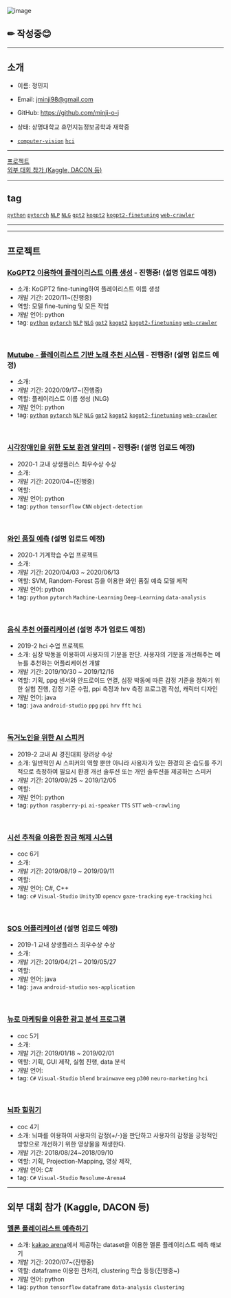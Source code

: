 ![image](https://img.shields.io/badge/Latest%20Update-201125-9cf?style=flat-square) 
## ✏ 작성중😊
---
## 소개
- 이름: 정민지  

- Email: jminji98@gmail.com

- GitHub: https://github.com/minji-o-j  

- 상태: 상명대학교 휴먼지능정보공학과 재학중

- [`computer-vision`](https://github.com/search?q=user%3Aminji-o-j+computer-vision) 
[`hci`](https://github.com/search?q=user%3Aminji-o-j+hci)
---

[프로젝트](#프로젝트)  
[외부 대회 참가 (Kaggle, DACON 등)](#외부-대회-참가-kaggle-dacon-등)

---
## tag
[`python`](https://github.com/search?q=user%3Aminji-o-j+python)
[`pytorch`](https://github.com/search?q=user%3Aminji-o-j+pytorch)
[`NLP`](https://github.com/search?q=user%3Aminji-o-j+NLP)
[`NLG`](https://github.com/search?q=user%3Aminji-o-j+NLG)
[`gpt2`](https://github.com/search?q=user%3Aminji-o-j+gpt2)
[`kogpt2`](https://github.com/search?q=user%3Aminji-o-j+kogpt2)
[`kogpt2-finetuning`](https://github.com/search?q=user%3Aminji-o-j+kogpt2-finetuning)
[`web-crawler`](https://github.com/search?q=user%3Aminji-o-j+web-crawler)

---
<!--## 기술
### 활용 가능
### 간단한 기능 구현 가능
### 사용 경험 있음-->

---
## 프로젝트
<!--
- 수업, coc등 작성
- 수상 내역
- 소개: 
- 개발 기간: 
- 역할:
- 개발 언어:
- tag:
-->
### [KoGPT2 이용하여 플레이리스트 이름 생성](https://github.com/minji-o-j/KoGPT2-finetuning) - 진행중! (설명 업로드 예정) 
- 소개: KoGPT2 fine-tuning하여 플레이리스트 이름 생성
- 개발 기간: 2020/11~(진행중)
- 역할: 모델 fine-tuning 및 모든 작업 
- 개발 언어: python
- tag: 
[`python`](https://github.com/search?q=user%3Aminji-o-j+python) 
[`pytorch`](https://github.com/search?q=user%3Aminji-o-j+pytorch) 
[`NLP`](https://github.com/search?q=user%3Aminji-o-j+NLP) 
[`NLG`](https://github.com/search?q=user%3Aminji-o-j+NLG) 
[`gpt2`](https://github.com/search?q=user%3Aminji-o-j+gpt2) 
[`kogpt2`](https://github.com/search?q=user%3Aminji-o-j+kogpt2) 
[`kogpt2-finetuning`](https://github.com/search?q=user%3Aminji-o-j+kogpt2-finetuning) 
[`web-crawler`](https://github.com/search?q=user%3Aminji-o-j+web-crawler)

<br>

### [Mutube - 플레이리스트 기반 노래 추천 시스템](https://github.com/minji-o-j/MuTube) - 진행중! (설명 업로드 예정) 
- 소개: 
- 개발 기간: 2020/09/17~(진행중)
- 역할: 플레이리스트 이름 생성 (NLG)
- 개발 언어: python
- tag: [`python`](https://github.com/search?q=user%3Aminji-o-j+python) [`pytorch`](https://github.com/search?q=user%3Aminji-o-j+pytorch) [`NLP`](https://github.com/search?q=user%3Aminji-o-j+NLP) [`NLG`](https://github.com/search?q=user%3Aminji-o-j+NLG) [`gpt2`](https://github.com/search?q=user%3Aminji-o-j+gpt2) [`kogpt2`](https://github.com/search?q=user%3Aminji-o-j+kogpt2) [`kogpt2-finetuning`](https://github.com/search?q=user%3Aminji-o-j+kogpt2-finetuning) [`web-crawler`](https://github.com/search?q=user%3Aminji-o-j+web-crawler)

<br>


### [시각장애인을 위한 도보 환경 알리미](https://github.com/minji-o-j/system-for-visually-impaired) - 진행중! (설명 업로드 예정)  
- 2020-1 교내 상생플러스 최우수상 수상
- 소개: 
- 개발 기간: 2020/04~(진행중)
- 역할: 
- 개발 언어: python
- tag: `python` `tensorflow` `CNN` `object-detection` 
<br>

### [와인 품질 예측](https://github.com/minji-o-j/Wine-Quality) (설명 업로드 예정)  
- 2020-1 기계학습 수업 프로젝트  
- 소개:
- 개발 기간: 2020/04/03 ~ 2020/06/13  
- 역할: SVM, Random-Forest 등을 이용한 와인 품질 예측 모델 제작  
- 개발 언어: python  
- tag: `python` `pytorch` `Machine-Learning` `Deep-Learning` `data-analysis`
<br>

### [음식 추천 어플리케이션](https://github.com/minji-o-j/Food-Recommendation-Application) (설명 추가 업로드 예정)  
- 2019-2 hci 수업 프로젝트
- 소개: 심장 박동을 이용하여 사용자의 기분을 판단. 사용자의 기분을 개선해주는 메뉴를 추천하는 어플리케이션 개발 
- 개발 기간: 2019/10/30 ~ 2019/12/16 
- 역할: 기획, ppg 센서와 안드로이드 연결, 심장 박동에 따른 감정 기준을 정하기 위한 실험 진행, 감정 기준 수립, ppi 측정과 hrv 측정 프로그램 작성, 캐릭터 디자인  
- 개발 언어: java
- tag: `java` `android-studio` `ppg` `ppi` `hrv` `fft` `hci`
<br>

### [독거노인을 위한 AI 스피커](https://github.com/minji-o-j/AI-Speaker-for-Senior-Citizen)  
- 2019-2 교내 AI 경진대회 장려상 수상  
- 소개: 일반적인 AI 스피커의 역할 뿐만 아니라 사용자가 있는 환경의 온·습도를 주기적으로 측정하여 필요시 환경 개선 솔루션 또는 개인 솔루션을 제공하는 스피커
- 개발 기간: 2019/09/25 ~ 2019/12/05
- 역할:
- 개발 언어: python
- tag: `python` `raspberry-pi` `ai-speaker` `TTS` `STT` `web-crawling`
<br>

### [시선 추적을 이용한 잠금 해제 시스템](https://github.com/minji-o-j/Unlocking-System-with-Gaze-Tracking)  
- coc 6기
- 소개: 
- 개발 기간: 2019/08/19 ~ 2019/09/11  
- 역할:
- 개발 언어: C#, C++  
- tag: `c#` `Visual-Studio` `Unity3D` `opencv` `gaze-tracking` `eye-tracking` `hci`
<br>

### [SOS 어플리케이션](https://github.com/minji-o-j/SOS-Application)  (설명 업로드 예정)  
- 2019-1 교내 상생플러스 최우수상 수상
- 소개: 
- 개발 기간: 2019/04/21 ~ 2019/05/27  
- 역할:
- 개발 언어: java
- tag: `java` `android-studio` `sos-application`
<br>

### [뉴로 마케팅을 이용한 광고 분석 프로그램](https://github.com/minji-o-j/Advertisement-Analysis-Program)
- coc 5기
- 소개: 
- 개발 기간: 2019/01/18 ~ 2019/02/01  
- 역할: 기획, GUI 제작, 실험 진행, data 분석
- 개발 언어:
- tag: `C#` `Visual-Studio` `blend` `brainwave` `eeg` `p300` `neuro-marketing` `hci`
<br>

### [뇌파 힐링기](https://github.com/minji-o-j/Healing-Machine-with-BrainWave)  
- coc 4기
- 소개: 뇌파를 이용하여 사용자의 감정(+/-)을 판단하고 사용자의 감정을 긍정적인 방향으로 개선하기 위한 영상물을 재생한다.
- 개발 기간: 2018/08/24~2018/09/10
- 역할: 기획, Projection-Mapping, 영상 제작, 
- 개발 언어: C#
- tag: `C#` `Visual-Studio` `Resolume-Arena4` 
---


## 외부 대회 참가 (Kaggle, DACON 등)

### [멜론 플레이리스트 예측하기](https://github.com/minji-o-j/kakao-arena)
- 소개: [kakao arena](https://arena.kakao.com/c/7)에서 제공하는 dataset을 이용한 멜론 플레이리스트 예측 해보기
- 개발 기간: 2020/07~(진행중)
- 역할: dataframe 이용한 전처리, clustering 학습 등등(진행중~)
- 개발 언어: python
- tag: `python` `tensorflow` `dataframe` `data-analysis` `clustering`

<br>
<!--




---

## 수업 실습  
### 2019
- 홍콩에서의 소확행
  - UIUX
  - 개발 기간 : 2019 1학기
  - 설명(업로드 예정)
  - 소스 코드(업로드 예정)  
<br>

- Hadamard 변환기 만들기    
  - DSP
  - 2019 2학기  
  - 설명 (업로드 예정)  
  - [소스 코드](https://github.com/minji-o-j/DSP/tree/master/hadamard)  
<br>
  
- CT 구현하기  
  - DSP
  - 2019 2학기
  - 설명(업로드 예정)
  - 소스 코드(업로드 예정)
<br>

- FCFS  
  - Operating system
  - 2019 2학기
  - 설명(업로드 예정)
  - [소스 코드](https://github.com/minji-o-j/Operating-System_19Fall/tree/master/FCFS)
<br>

- Round Robin
  - Operating system
  - 2019 2학기
  - 설명(업로드 예정)
  - [소스 코드](https://github.com/minji-o-j/Operating-System_19Fall/tree/master/RoundRobin)
  
  <br>
  <br>
  
  ### 2020  
- 블록체인 실습  
   - 오픈API  
   - [소스 코드](https://github.com/minji-o-j/BlockChain)


-->
